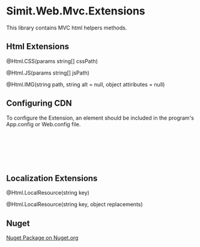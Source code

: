 # Simit.Web.Mvc.Extensions

This library contains MVC html helpers methods.

## Html Extensions

@Html.CSS(params string[] cssPath)

@Html.JS(params string[] jsPath)

@Html.IMG(string path, string alt = null, object attiributes = null)


## Configuring CDN

To configure the Extension, an <appSettings> element should be included in the program's App.config or Web.config file.

<pre>
<?xml version="1.0" encoding="utf-8" ?>
<configuration>
  <appSettings>
    <add key="simit:cdn:url" value="http://domain..." />
	
</pre>




## Localization Extensions

@Html.LocalResource(string key)

@Html.LocalResource(string key, object replacements)


## Nuget


[Nuget Package on Nuget.org](https://www.nuget.org/packages/Simit.Web.Mvc.Extensions/)
